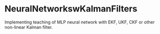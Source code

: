 # NeuralNetworkswKalmanFilters
Implementing teaching of MLP neural network with EKF, UKF, CKF or other non-linear Kalman filter.
